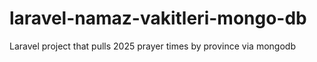 # laravel-namaz-vakitleri-mongo-db
Laravel project that pulls 2025 prayer times by province via mongodb

